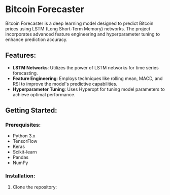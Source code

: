 # Bitcoin Forecaster

Bitcoin Forecaster is a deep learning model designed to predict Bitcoin prices using LSTM (Long Short-Term Memory) networks. The project incorporates advanced feature engineering and hyperparameter tuning to enhance prediction accuracy.

## Features:

- **LSTM Networks**: Utilizes the power of LSTM networks for time series forecasting.
- **Feature Engineering**: Employs techniques like rolling mean, MACD, and RSI to improve the model's predictive capabilities.
- **Hyperparameter Tuning**: Uses Hyperopt for tuning model parameters to achieve optimal performance.

## Getting Started:

### Prerequisites:

- Python 3.x
- TensorFlow
- Keras
- Scikit-learn
- Pandas
- NumPy

### Installation:

1. Clone the repository:
